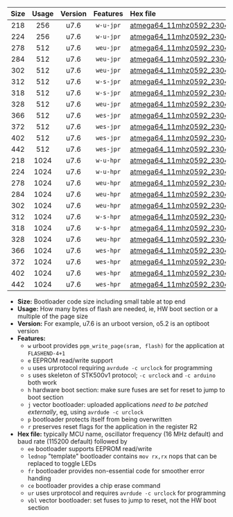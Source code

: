 |Size|Usage|Version|Features|Hex file|
|:-:|:-:|:-:|:-:|:--|
|218|256|u7.6|`w-u-jpr`|[atmega64_11mhz0592_230400bps_ur_vbl.hex](https://raw.githubusercontent.com/stefanrueger/urboot/main/bootloaders/atmega64/fcpu_11mhz0592/230400_bps/atmega64_11mhz0592_230400bps_ur_vbl.hex)|
|224|256|u7.6|`w-u-jpr`|[atmega64_11mhz0592_230400bps_lednop_ur_vbl.hex](https://raw.githubusercontent.com/stefanrueger/urboot/main/bootloaders/atmega64/fcpu_11mhz0592/230400_bps/atmega64_11mhz0592_230400bps_lednop_ur_vbl.hex)|
|278|512|u7.6|`weu-jpr`|[atmega64_11mhz0592_230400bps_ee_ur_vbl.hex](https://raw.githubusercontent.com/stefanrueger/urboot/main/bootloaders/atmega64/fcpu_11mhz0592/230400_bps/atmega64_11mhz0592_230400bps_ee_ur_vbl.hex)|
|284|512|u7.6|`weu-jpr`|[atmega64_11mhz0592_230400bps_ee_lednop_ur_vbl.hex](https://raw.githubusercontent.com/stefanrueger/urboot/main/bootloaders/atmega64/fcpu_11mhz0592/230400_bps/atmega64_11mhz0592_230400bps_ee_lednop_ur_vbl.hex)|
|302|512|u7.6|`weu-jpr`|[atmega64_11mhz0592_230400bps_ee_lednop_fr_ur_vbl.hex](https://raw.githubusercontent.com/stefanrueger/urboot/main/bootloaders/atmega64/fcpu_11mhz0592/230400_bps/atmega64_11mhz0592_230400bps_ee_lednop_fr_ur_vbl.hex)|
|312|512|u7.6|`w-s-jpr`|[atmega64_11mhz0592_230400bps_vbl.hex](https://raw.githubusercontent.com/stefanrueger/urboot/main/bootloaders/atmega64/fcpu_11mhz0592/230400_bps/atmega64_11mhz0592_230400bps_vbl.hex)|
|318|512|u7.6|`w-s-jpr`|[atmega64_11mhz0592_230400bps_lednop_vbl.hex](https://raw.githubusercontent.com/stefanrueger/urboot/main/bootloaders/atmega64/fcpu_11mhz0592/230400_bps/atmega64_11mhz0592_230400bps_lednop_vbl.hex)|
|328|512|u7.6|`weu-jpr`|[atmega64_11mhz0592_230400bps_ee_lednop_fr_ce_ur_vbl.hex](https://raw.githubusercontent.com/stefanrueger/urboot/main/bootloaders/atmega64/fcpu_11mhz0592/230400_bps/atmega64_11mhz0592_230400bps_ee_lednop_fr_ce_ur_vbl.hex)|
|366|512|u7.6|`wes-jpr`|[atmega64_11mhz0592_230400bps_ee_vbl.hex](https://raw.githubusercontent.com/stefanrueger/urboot/main/bootloaders/atmega64/fcpu_11mhz0592/230400_bps/atmega64_11mhz0592_230400bps_ee_vbl.hex)|
|372|512|u7.6|`wes-jpr`|[atmega64_11mhz0592_230400bps_ee_lednop_vbl.hex](https://raw.githubusercontent.com/stefanrueger/urboot/main/bootloaders/atmega64/fcpu_11mhz0592/230400_bps/atmega64_11mhz0592_230400bps_ee_lednop_vbl.hex)|
|402|512|u7.6|`wes-jpr`|[atmega64_11mhz0592_230400bps_ee_lednop_fr_vbl.hex](https://raw.githubusercontent.com/stefanrueger/urboot/main/bootloaders/atmega64/fcpu_11mhz0592/230400_bps/atmega64_11mhz0592_230400bps_ee_lednop_fr_vbl.hex)|
|442|512|u7.6|`wes-jpr`|[atmega64_11mhz0592_230400bps_ee_lednop_fr_ce_vbl.hex](https://raw.githubusercontent.com/stefanrueger/urboot/main/bootloaders/atmega64/fcpu_11mhz0592/230400_bps/atmega64_11mhz0592_230400bps_ee_lednop_fr_ce_vbl.hex)|
|218|1024|u7.6|`w-u-hpr`|[atmega64_11mhz0592_230400bps_ur.hex](https://raw.githubusercontent.com/stefanrueger/urboot/main/bootloaders/atmega64/fcpu_11mhz0592/230400_bps/atmega64_11mhz0592_230400bps_ur.hex)|
|224|1024|u7.6|`w-u-hpr`|[atmega64_11mhz0592_230400bps_lednop_ur.hex](https://raw.githubusercontent.com/stefanrueger/urboot/main/bootloaders/atmega64/fcpu_11mhz0592/230400_bps/atmega64_11mhz0592_230400bps_lednop_ur.hex)|
|278|1024|u7.6|`weu-hpr`|[atmega64_11mhz0592_230400bps_ee_ur.hex](https://raw.githubusercontent.com/stefanrueger/urboot/main/bootloaders/atmega64/fcpu_11mhz0592/230400_bps/atmega64_11mhz0592_230400bps_ee_ur.hex)|
|284|1024|u7.6|`weu-hpr`|[atmega64_11mhz0592_230400bps_ee_lednop_ur.hex](https://raw.githubusercontent.com/stefanrueger/urboot/main/bootloaders/atmega64/fcpu_11mhz0592/230400_bps/atmega64_11mhz0592_230400bps_ee_lednop_ur.hex)|
|302|1024|u7.6|`weu-hpr`|[atmega64_11mhz0592_230400bps_ee_lednop_fr_ur.hex](https://raw.githubusercontent.com/stefanrueger/urboot/main/bootloaders/atmega64/fcpu_11mhz0592/230400_bps/atmega64_11mhz0592_230400bps_ee_lednop_fr_ur.hex)|
|312|1024|u7.6|`w-s-hpr`|[atmega64_11mhz0592_230400bps.hex](https://raw.githubusercontent.com/stefanrueger/urboot/main/bootloaders/atmega64/fcpu_11mhz0592/230400_bps/atmega64_11mhz0592_230400bps.hex)|
|318|1024|u7.6|`w-s-hpr`|[atmega64_11mhz0592_230400bps_lednop.hex](https://raw.githubusercontent.com/stefanrueger/urboot/main/bootloaders/atmega64/fcpu_11mhz0592/230400_bps/atmega64_11mhz0592_230400bps_lednop.hex)|
|328|1024|u7.6|`weu-hpr`|[atmega64_11mhz0592_230400bps_ee_lednop_fr_ce_ur.hex](https://raw.githubusercontent.com/stefanrueger/urboot/main/bootloaders/atmega64/fcpu_11mhz0592/230400_bps/atmega64_11mhz0592_230400bps_ee_lednop_fr_ce_ur.hex)|
|366|1024|u7.6|`wes-hpr`|[atmega64_11mhz0592_230400bps_ee.hex](https://raw.githubusercontent.com/stefanrueger/urboot/main/bootloaders/atmega64/fcpu_11mhz0592/230400_bps/atmega64_11mhz0592_230400bps_ee.hex)|
|372|1024|u7.6|`wes-hpr`|[atmega64_11mhz0592_230400bps_ee_lednop.hex](https://raw.githubusercontent.com/stefanrueger/urboot/main/bootloaders/atmega64/fcpu_11mhz0592/230400_bps/atmega64_11mhz0592_230400bps_ee_lednop.hex)|
|402|1024|u7.6|`wes-hpr`|[atmega64_11mhz0592_230400bps_ee_lednop_fr.hex](https://raw.githubusercontent.com/stefanrueger/urboot/main/bootloaders/atmega64/fcpu_11mhz0592/230400_bps/atmega64_11mhz0592_230400bps_ee_lednop_fr.hex)|
|442|1024|u7.6|`wes-hpr`|[atmega64_11mhz0592_230400bps_ee_lednop_fr_ce.hex](https://raw.githubusercontent.com/stefanrueger/urboot/main/bootloaders/atmega64/fcpu_11mhz0592/230400_bps/atmega64_11mhz0592_230400bps_ee_lednop_fr_ce.hex)|

- **Size:** Bootloader code size including small table at top end
- **Usage:** How many bytes of flash are needed, ie, HW boot section or a multiple of the page size
- **Version:** For example, u7.6 is an urboot version, o5.2 is an optiboot version
- **Features:**
  + `w` urboot provides `pgm_write_page(sram, flash)` for the application at `FLASHEND-4+1`
  + `e` EEPROM read/write support
  + `u` uses urprotocol requiring `avrdude -c urclock` for programming
  + `s` uses skeleton of STK500v1 protocol; `-c urclock` and `-c arduino` both work
  + `h` hardware boot section: make sure fuses are set for reset to jump to boot section
  + `j` vector bootloader: uploaded applications *need to be patched externally*, eg, using `avrdude -c urclock`
  + `p` bootloader protects itself from being overwritten
  + `r` preserves reset flags for the application in the register R2
- **Hex file:** typically MCU name, oscillator frequency (16 MHz default) and baud rate (115200 default) followed by
  + `ee` bootloader supports EEPROM read/write
  + `lednop` "template" bootloader contains `mov rx,rx` nops that can be replaced to toggle LEDs
  + `fr` bootloader provides non-essential code for smoother error handing
  + `ce` bootloader provides a chip erase command
  + `ur` uses urprotocol and requires `avrdude -c urclock` for programming
  + `vbl` vector bootloader: set fuses to jump to reset, not the HW boot section
